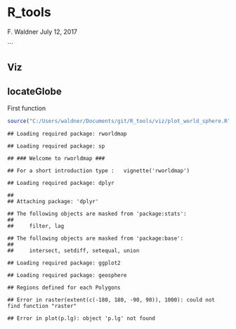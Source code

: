 R\_tools
================
F. Waldner
July 12, 2017

\`\`\`

Viz
---

locateGlobe
-----------

First function

``` r
source("C:/Users/waldner/Documents/git/R_tools/viz/plot_world_sphere.R")
```

    ## Loading required package: rworldmap

    ## Loading required package: sp

    ## ### Welcome to rworldmap ###

    ## For a short introduction type :   vignette('rworldmap')

    ## Loading required package: dplyr

    ## 
    ## Attaching package: 'dplyr'

    ## The following objects are masked from 'package:stats':
    ## 
    ##     filter, lag

    ## The following objects are masked from 'package:base':
    ## 
    ##     intersect, setdiff, setequal, union

    ## Loading required package: ggplot2

    ## Loading required package: geosphere

    ## Regions defined for each Polygons

    ## Error in raster(extent(c(-180, 180, -90, 90)), 1000): could not find function "raster"

    ## Error in plot(p.lg): object 'p.lg' not found
